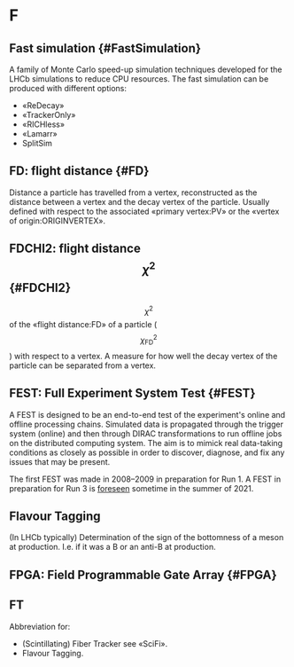 # F

## Fast simulation {#FastSimulation}

A family of Monte Carlo speed-up simulation techniques developed for the LHCb simulations to reduce CPU resources. The fast simulation can be produced with different options:

+ «ReDecay»
+ «TrackerOnly»
+ «RICHless»
+ «Lamarr»
+ SplitSim

## FD: flight distance {#FD}
Distance a particle has travelled from a vertex, reconstructed as the distance between a vertex and the decay vertex of the particle. Usually defined with respect to the associated «primary vertex:PV» or the «vertex of origin:ORIGINVERTEX».

## FDCHI2: flight distance $$\chi^2$$ {#FDCHI2}
$$\chi^2$$ of the «flight distance:FD» of a particle ($$\chi_\text{FD}^2$$) with respect to a vertex. A measure for how well the decay vertex of the particle can be separated from a vertex.

## FEST: Full Experiment System Test {#FEST}

A FEST is designed to be an end-to-end test of the experiment's online and offline processing chains. Simulated data is propagated through the trigger system (online) and then through DIRAC transformations to run offline jobs on the distributed computing system. The aim is to mimick real data-taking conditions as closely as possible in order to discover, diagnose, and fix any issues that may be present.

The first FEST was made in 2008–2009 in preparation for Run 1. A FEST in preparation for Run 3 is [foreseen](https://indico.cern.ch/event/1006607/) sometime in the summer of 2021.

## Flavour Tagging

(In LHCb typically) Determination of the sign of the bottomness of a meson at production. I.e. if it was a B or an anti-B at production.

## FPGA: Field Programmable Gate Array {#FPGA}


## FT

Abbreviation for:

 * (Scintillating) Fiber Tracker see «SciFi».
 * Flavour Tagging.
